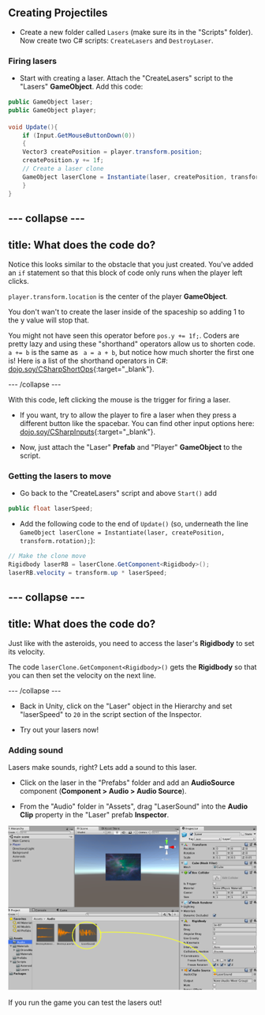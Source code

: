 ## Creating Projectiles

+ Create a new folder called `Lasers` (make sure its in the "Scripts" folder). Now create two C# scripts:  `CreateLasers` and `DestroyLaser`.

### Firing lasers

+ Start with creating a laser. Attach the "CreateLasers" script to the "Lasers" **GameObject**. Add this code: 
    
```csharp
public GameObject laser;
public GameObject player;

void Update(){
    if (Input.GetMouseButtonDown(0))
    {
    Vector3 createPosition = player.transform.position;
    createPosition.y += 1f;
    // Create a laser clone
    GameObject laserClone = Instantiate(laser, createPosition, transform.rotation); 
    }
}
```
  
--- collapse ---
---
title: What does the code do?
---

Notice this looks similar to the obstacle that you just created. You've added an `if` statement so that this block of code only runs when the player left clicks.

`player.transform.location` is the center of the player **GameObject**. 

You don't wan't to create the laser inside of the spaceship so adding 1 to the y value will stop that. 

You might not have seen this operator before `pos.y += 1f;`. Coders are pretty lazy and using these "shorthand" operators allow us to shorten code. `a += b` is the same as ` a = a + b`, but notice how much shorter the first one is! Here is a list of the shorthand operators in C#: [dojo.soy/CSharpShortOps](http://dojo.soy/CSharpShortOps){:target="_blank"}.

--- /collapse ---

With this code, left clicking the mouse is the trigger for firing a laser.

+ If you want, try to allow the player to fire a laser when they press a different button like the spacebar. You can find other input options here: [dojo.soy/CSharpInputs](http://dojo.soy/CSharpInputs){:target="_blank"}.

+ Now, just attach the "Laser" **Prefab** and "Player" **GameObject** to the script.
  
### Getting the lasers to move

+ Go back to the "CreateLasers" script and above `Start()` add

```csharp
public float laserSpeed;
```

+ Add the following code to the end of `Update()` (so, underneath the line `GameObject laserClone = Instantiate(laser, createPosition, transform.rotation);`):

```csharp
// Make the clone move
Rigidbody laserRB = laserClone.GetComponent<Rigidbody>();
laserRB.velocity = transform.up * laserSpeed;
```

--- collapse ---
---
title: What does the code do?
---

Just like with the asteroids, you need to access the laser's **Rigidbody** to set its velocity.

The code `laserClone.GetComponent<Rigidbody>()` gets the **Rigidbody** so that you can then set the velocity on the next line.

--- /collapse ---

+ Back in Unity, click on the "Laser" object in the Hierarchy and set "laserSpeed" to `20` in the script section of the Inspector.
    
+ Try out your lasers now!

### Adding sound
Lasers make sounds, right? Lets add a sound to this laser.

+ Click on the laser in the "Prefabs" folder and add an **AudioSource** component (**Component > Audio > Audio Source**).

+ From the "Audio" folder in "Assets", drag "LaserSound" into the **Audio Clip** property in the "Laser" prefab **Inspector**.

![Drag the sound into the Audio Clip box](images/step6_laserSound.png)

If you run the game you can test the lasers out!
